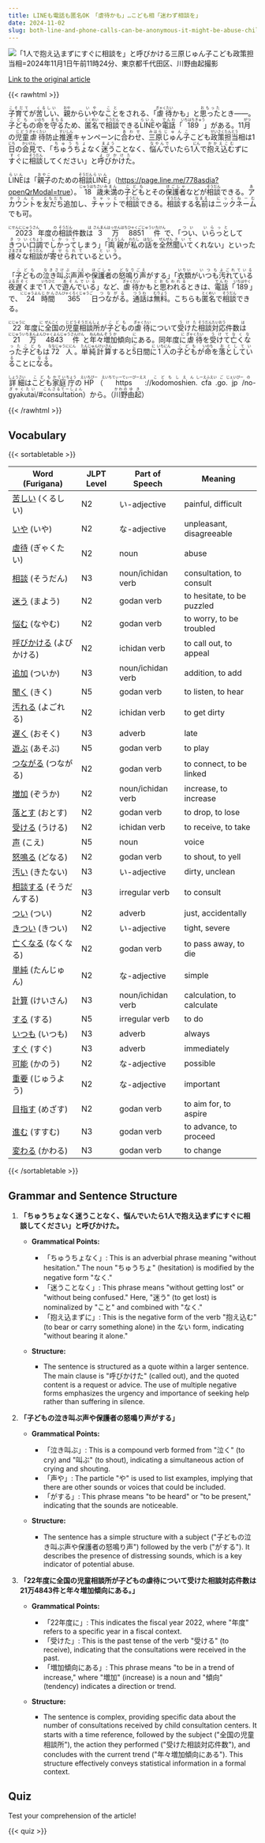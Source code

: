 ```yaml
---
title: LINEも電話も匿名OK　「虐待かも」…こども相「迷わず相談を」
date: 2024-11-02
slug: both-line-and-phone-calls-can-be-anonymous-it-might-be-abuse-child-consultation-service-encourages-to-consult-without-hesitation
---
```


![「1人で抱え込まずにすぐに相談を」と呼びかける三原じゅん子こども政策担当相=2024年11月1日午前11時24分、東京都千代田区、川野由起撮影](https://www.asahicom.jp/imgopt/img/53b93ae39a/comm_L/AS20241101002588.jpg "「1人で抱え込まずにすぐに相談を」と呼びかける三原じゅん子こども政策担当相=2024年11月1日午前11時24分、東京都千代田区、川野由起撮影")

[Link to the original article](https://asahi.com/articles/ASSC12JLTSC1UTFL00JM.html?iref=pc_edu_top__n)

{{< rawhtml >}}
<p><ruby>子育て<rt>こそだて</rt></ruby>が<ruby>苦しい<rt>くるしい</rt></ruby>、<ruby>親<rt>おや</rt></ruby>から<ruby>いや<rt>いや</rt></ruby>な<ruby>こと<rt>こと</rt></ruby>をされる、「<ruby>虐待<rt>ぎゃくたい</rt></ruby>かも」と<ruby>思った<rt>おもった</rt></ruby>とき――。<ruby>子ども<rt>こども</rt></ruby>の<ruby>命<rt>いのち</rt></ruby>を<ruby>守る<rt>まもる</rt></ruby>ため、<ruby>匿名<rt>とくめい</rt></ruby>で<ruby>相談<rt>そうだん</rt></ruby>できる<ruby>LINE<rt>らいん</rt></ruby>や<ruby>電話<rt>でんわ</rt></ruby>「<ruby>189<rt>いちはちきゅう</rt></ruby>」がある。11<ruby>月<rt>がつ</rt></ruby>の<ruby>児童<rt>じどう</rt></ruby><ruby>虐待<rt>ぎゃくたい</rt></ruby>防止<ruby>推進<rt>すいしん</rt></ruby>キャンペーンに<ruby>合わせ<rt>あわせ</rt></ruby>、<ruby>三原<rt>みはら</rt></ruby><ruby>じゅん子<rt>じゅんこ</rt></ruby>こども<ruby>政策<rt>せいさく</rt></ruby><ruby>担当<rt>たんとう</rt></ruby>相は1<ruby>日<rt>にち</rt></ruby>の<ruby>会見<rt>かいけん</rt></ruby>で、「<ruby>ちゅうちょ<rt>ちゅうちょ</rt></ruby>なく<ruby>迷う<rt>まよう</rt></ruby>ことなく、<ruby>悩んで<rt>なやんで</rt></ruby>いたら1<ruby>人<rt>にん</rt></ruby>で<ruby>抱え込む<rt>かかえこむ</rt></ruby>ずに<ruby>すぐ<rt>すぐ</rt></ruby>に<ruby>相談<rt>そうだん</rt></ruby>してください」と<ruby>呼びかけた<rt>よびかけた</rt></ruby>。</p>

<p><ruby>LINE<rt>らいん</rt></ruby>は「<ruby>親子<rt>おやこ</rt></ruby>のための<ruby>相談<rt>そうだん</rt></ruby><ruby>LINE<rt>らいん</rt></ruby>」（<a href="https://page.line.me/778asdia?openQrModal=true">https://page.line.me/778asdia?openQrModal=true</a>）。<ruby>18<rt>じゅうはち</rt></ruby><ruby>歳<rt>さい</rt></ruby><ruby>未満<rt>みまん</rt></ruby>の<ruby>子ども<rt>こども</rt></ruby>とその<ruby>保護者<rt>ほごしゃ</rt></ruby>などが<ruby>相談<rt>そうだん</rt></ruby>できる。<ruby>アカウント<rt>あかうんと</rt></ruby>を<ruby>友だち<rt>ともだち</rt></ruby>追加し、<ruby>チャット<rt>ちゃっと</rt></ruby>で<ruby>相談<rt>そうだん</rt></ruby>できる。<ruby>相談<rt>そうだん</rt></ruby>する<ruby>名前<rt>なまえ</rt></ruby>は<ruby>ニックネーム<rt>にっくねーむ</rt></ruby>でも可。</p>

<p><ruby>2023<rt>にせんにじゅうさん</rt></ruby>年度<ruby>の<rt>の</rt></ruby><ruby>相談<rt>そうだん</rt></ruby>件数<ruby>は<rt>は</rt></ruby><ruby>3万8851件<rt>さんまんはっせんはちひゃくごじゅういちけん</rt></ruby>で、「<ruby>つい<rt>つい</rt></ruby>、<ruby>いらっと<rt>いらっと</rt></ruby>して<ruby>きつい<rt>きつい</rt></ruby><ruby>口調<rt>くちょう</rt></ruby>で<ruby>しかって<rt>しかって</rt></ruby>しまう」「<ruby>両親<rt>りょうしん</rt></ruby>が<ruby>私<rt>わたし</rt></ruby>の<ruby>話<rt>はなし</rt></ruby>を<ruby>全然<rt>ぜんぜん</rt></ruby><ruby>聞いて<rt>きいて</rt></ruby>くれない」といった<ruby>様々<rt>さまざま</rt></ruby>な<ruby>相談<rt>そうだん</rt></ruby>が<ruby>寄せられて<rt>よせられて</rt></ruby>いる<ruby>という<rt>という</rt></ruby>。</p>

<p>「<ruby>子ども<rt>こども</rt></ruby>の<ruby>泣き叫ぶ<rt>なきさけぶ</rt></ruby>声<ruby>声<rt>こえ</rt></ruby>や<ruby>保護者<rt>ほごしゃ</rt></ruby>の<ruby>怒鳴り声<rt>どなりごえ</rt></ruby>がする」「<ruby>衣類<rt>いりい</rt></ruby>が<ruby>いつも<rt>いつも</rt></ruby><ruby>汚れている<rt>よごれている</rt></ruby」「<ruby>夜<rt>よる</rt></ruby><ruby>遅く<rt>おそく</rt></ruby>まで<ruby>1<rt>いち</rt></ruby><ruby>人<rt>ひと</rt></ruby>で<ruby>遊んでいる<rt>あそんでいる</rt></ruby>」など、<ruby>虐待<rt>ぎゃくたい</rt></ruby>かも<ruby>と思われる<rt>とおもわれる</rt></ruby>ときは、<ruby>電話<rt>でんわ</rt></ruby>「<ruby>189<rt>いちはやく</rt></ruby>」で、<ruby>24<rt>にじゅうよん</rt></ruby><ruby>時間<rt>じかん</rt></ruby><ruby>365<rt>さんびゃくろくじゅうご</rt></ruby>日<ruby>つながる<rt>つながる</rt></ruby>。<ruby>通話<rt>つうわ</rt></ruby>は<ruby>無料<rt>むりょう</rt></ruby>。こちらも<ruby>匿名<rt>とくめい</rt></ruby>で<ruby>相談<rt>そうだん</rt></ruby>できる。</p>

<p><ruby>22<rt>にじゅうに</rt></ruby>年度<ruby>に<rt>に</rt></ruby><ruby>全国<rt>ぜんこく</rt></ruby>の<ruby>児童相談所<rt>じどうそうだんしょ</rt></ruby>が<ruby>子ども<rt>こども</rt></ruby>の<ruby>虐待<rt>ぎゃくたい</rt></ruby>について<ruby>受けた<rt>うけた</rt></ruby><ruby>相談<rt>そうだん</rt></ruby><ruby>対応<rt>たいおう</rt></ruby>件数<ruby>は<rt>は</rt></ruby><ruby>21万4843件<rt>にじゅういちまんよんひゃくよんじゅうさんけん</rt></ruby>と<ruby>年々<rt>ねんねん</rt></ruby><ruby>増加<rt>ぞうか</rt></ruby>傾向<ruby>に<rt>に</rt></ruby>ある。同年度<ruby>に<rt>に</rt></ruby><ruby>虐待<rt>ぎゃくたい</rt></ruby>を<ruby>受けて<rt>うけて</rt></ruby><ruby>亡くなった<rt>なくなった</rt></ruby><ruby>子ども<rt>こども</rt></ruby>は<ruby>72人<rt>ななじゅうににん</rt></ruby>。<ruby>単純計算<rt>たんじゅんけいさん</rt></ruby>すると<ruby>5<rt>ご</rt></ruby>日間<ruby>に<rt>に</rt></ruby><ruby>1人<rt>いちにん</rt></ruby>の<ruby>子ども<rt>こども</rt></ruby>が<ruby>命<rt>いのち</rt></ruby>を<ruby>落としている<rt>おとしている</rt></ruby>ことに<ruby>なる<rt>なる</rt></ruby>。</p>

<p><ruby>詳細<rt>しょうさい</rt></ruby>は<ruby>こども<rt>こども</rt></ruby><ruby>家庭<rt>かてい</rt></ruby><ruby>庁<rt>ちょう</rt></ruby>の<ruby>HP<rt>えいちぴー</rt></ruby>（<ruby>https<rt>えいちてぃーてぃーぴーえス</rt></ruby>://<ruby>kodomoshien<rt>こどもしえん</rt></ruby>.<ruby>cfa<rt>しーえふえい</rt></ruby>.<ruby>go<rt>ご</rt></ruby>.<ruby>jp<rt>じぇいぴー</rt></ruby>/<ruby>no<rt>の</rt></ruby>-<ruby>gyakutai<rt>ぎゃくたい</rt></ruby>/#<ruby>consultation<rt>こんさるてーしょん</rt></ruby>）から。（<ruby>川野<rt>かわの</rt></ruby><ruby>由起<rt>ゆき</rt></ruby>）</p>
{{< /rawhtml >}}

## Vocabulary


{{< sortabletable >}}

| Word (Furigana)        | JLPT Level | Part of Speech         | Meaning                          |
|------------------------|------------|------------------------|----------------------------------|
|[苦しい](https://jisho.org/search/%E8%8B%A6%E3%81%97%E3%81%84) (くるしい)| N2         | い-adjective           | painful, difficult               |
|[いや](https://jisho.org/search/%E3%81%84%E3%82%84) (いや)| N2         | な-adjective           | unpleasant, disagreeable         |
|[虐待](https://jisho.org/search/%E8%99%90%E5%BE%85) (ぎゃくたい)| N2         | noun                   | abuse                            |
|[相談](https://jisho.org/search/%E7%9B%B8%E8%AB%87) (そうだん)| N3         | noun/ichidan verb      | consultation, to consult         |
|[迷う](https://jisho.org/search/%E8%BF%B7%E3%81%86) (まよう)| N2         | godan verb             | to hesitate, to be puzzled      |
|[悩む](https://jisho.org/search/%E6%82%A9%E3%82%80) (なやむ)| N2         | godan verb             | to worry, to be troubled        |
|[呼びかける](https://jisho.org/search/%E5%91%BC%E3%81%B3%E3%81%8B%E3%81%91%E3%82%8B) (よびかける)| N2         | ichidan verb           | to call out, to appeal          |
|[追加](https://jisho.org/search/%E8%BF%BD%E5%8A%A0) (ついか)| N3         | noun/ichidan verb      | addition, to add                |
|[聞く](https://jisho.org/search/%E8%81%9E%E3%81%8F) (きく)| N5         | godan verb             | to listen, to hear              |
|[汚れる](https://jisho.org/search/%E6%B1%9A%E3%82%8C%E3%82%8B) (よごれる)| N2         | ichidan verb           | to get dirty                    |
|[遅く](https://jisho.org/search/%E9%81%85%E3%81%8F) (おそく)| N3         | adverb                 | late                             |
|[遊ぶ](https://jisho.org/search/%E9%81%8A%E3%81%B6) (あそぶ)| N5         | godan verb             | to play                          |
|[つながる](https://jisho.org/search/%E3%81%A4%E3%81%AA%E3%81%8C%E3%82%8B) (つながる)| N2         | godan verb             | to connect, to be linked        |
|[増加](https://jisho.org/search/%E5%A2%97%E5%8A%A0) (ぞうか)| N2         | noun/ichidan verb      | increase, to increase           |
|[落とす](https://jisho.org/search/%E8%90%BD%E3%81%A8%E3%81%99) (おとす)| N2         | godan verb             | to drop, to lose                |
|[受ける](https://jisho.org/search/%E5%8F%97%E3%81%91%E3%82%8B) (うける)| N2         | ichidan verb           | to receive, to take             |
|[声](https://jisho.org/search/%E5%A3%B0) (こえ)| N5         | noun                   | voice                            |
|[怒鳴る](https://jisho.org/search/%E6%80%92%E9%B3%B4%E3%82%8B) (どなる)| N2         | godan verb             | to shout, to yell               |
|[汚い](https://jisho.org/search/%E6%B1%9A%E3%81%84) (きたない)| N3         | い-adjective           | dirty, unclean                  |
|[相談する](https://jisho.org/search/%E7%9B%B8%E8%AB%87%E3%81%99%E3%82%8B) (そうだんする)| N3         | irregular verb         | to consult                       |
|[つい](https://jisho.org/search/%E3%81%A4%E3%81%84) (つい)| N2         | adverb                 | just, accidentally               |
|[きつい](https://jisho.org/search/%E3%81%8D%E3%81%A4%E3%81%84) (きつい)| N2         | い-adjective           | tight, severe                    |
|[亡くなる](https://jisho.org/search/%E4%BA%A1%E3%81%8F%E3%81%AA%E3%82%8B) (なくなる)| N2         | godan verb             | to pass away, to die            |
|[単純](https://jisho.org/search/%E5%8D%98%E7%B4%94) (たんじゅん)| N2         | な-adjective           | simple                           |
|[計算](https://jisho.org/search/%E8%A8%88%E7%AE%97) (けいさん)| N3         | noun/ichidan verb      | calculation, to calculate       |
|[する](https://jisho.org/search/%E3%81%99%E3%82%8B) (する)| N5         | irregular verb         | to do                            |
|[いつも](https://jisho.org/search/%E3%81%84%E3%81%A4%E3%82%82) (いつも)| N3         | adverb                 | always                           |
|[すぐ](https://jisho.org/search/%E3%81%99%E3%81%90) (すぐ)| N3         | adverb                 | immediately                      |
|[可能](https://jisho.org/search/%E5%8F%AF%E8%83%BD) (かのう)| N2         | な-adjective           | possible                         |
|[重要](https://jisho.org/search/%E9%87%8D%E8%A6%81) (じゅうよう)| N2         | な-adjective           | important                        |
|[目指す](https://jisho.org/search/%E7%9B%AE%E6%8C%87%E3%81%99) (めざす)| N2         | godan verb             | to aim for, to aspire           |
|[進む](https://jisho.org/search/%E9%80%B2%E3%82%80) (すすむ)| N3         | godan verb             | to advance, to proceed          |
|[変わる](https://jisho.org/search/%E5%A4%89%E3%82%8F%E3%82%8B) (かわる)| N3         | godan verb             | to change                       |

{{< /sortabletable >}}


## Grammar and Sentence Structure

1. **「ちゅうちょなく迷うことなく、悩んでいたら1人で抱え込まずにすぐに相談してください」と呼びかけた。**

   - **Grammatical Points:**
     - 「ちゅうちょなく」: This is an adverbial phrase meaning "without hesitation." The noun "ちゅうちょ" (hesitation) is modified by the negative form "なく."
     - 「迷うことなく」: This phrase means "without getting lost" or "without being confused." Here, "迷う" (to get lost) is nominalized by "こと" and combined with "なく."
     - 「抱え込まずに」: This is the negative form of the verb "抱え込む" (to bear or carry something alone) in the ない form, indicating "without bearing it alone."

   - **Structure:**
     - The sentence is structured as a quote within a larger sentence. The main clause is "呼びかけた" (called out), and the quoted content is a request or advice. The use of multiple negative forms emphasizes the urgency and importance of seeking help rather than suffering in silence.

2. **「子どもの泣き叫ぶ声や保護者の怒鳴り声がする」**

   - **Grammatical Points:**
     - 「泣き叫ぶ」: This is a compound verb formed from "泣く" (to cry) and "叫ぶ" (to shout), indicating a simultaneous action of crying and shouting.
     - 「声や」: The particle "や" is used to list examples, implying that there are other sounds or voices that could be included.
     - 「がする」: This phrase means "to be heard" or "to be present," indicating that the sounds are noticeable.

   - **Structure:**
     - The sentence has a simple structure with a subject ("子どもの泣き叫ぶ声や保護者の怒鳴り声") followed by the verb ("がする"). It describes the presence of distressing sounds, which is a key indicator of potential abuse.

3. **「22年度に全国の児童相談所が子どもの虐待について受けた相談対応件数は21万4843件と年々増加傾向にある。」**

   - **Grammatical Points:**
     - 「22年度に」: This indicates the fiscal year 2022, where "年度" refers to a specific year in a fiscal context.
     - 「受けた」: This is the past tense of the verb "受ける" (to receive), indicating that the consultations were received in the past.
     - 「増加傾向にある」: This phrase means "to be in a trend of increase," where "増加" (increase) is a noun and "傾向" (tendency) indicates a direction or trend.

   - **Structure:**
     - The sentence is complex, providing specific data about the number of consultations received by child consultation centers. It starts with a time reference, followed by the subject ("全国の児童相談所"), the action they performed ("受けた相談対応件数"), and concludes with the current trend ("年々増加傾向にある"). This structure effectively conveys statistical information in a formal context.

## Quiz

Test your comprehension of the article!

{{< quiz >}}